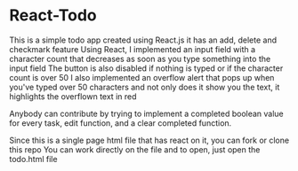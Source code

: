 # React-Todo
 This is a simple todo app created using React.js
 it has an add, delete and checkmark feature
 Using React, I implemented an input field with a character count that decreases as soon as you type something into the input field
 The button is also disabled if nothing is typed or if the character count is over 50
 I also implemented an overflow alert that pops up when you've typed over 50 characters and not only does it show you the text, it highlights the overflown text in red

 Anybody can contribute by trying to implement a completed boolean value for every task, edit function, and a clear completed function.

 Since this is a single page html file that has react on it, you can fork or clone this repo
 You can work directly on the file and to open, just open the todo.html file
